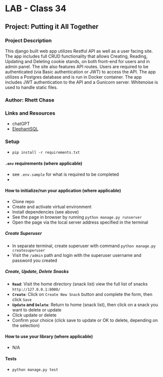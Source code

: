 # LAB - Class 34

## Project: Putting it All Together

### Project Description

This django built web app utilizes Restful API as well as a user facing site. The app includes full CRUD functionality that allows Creating, Reading, Updating and Deleting cookie stands, on both front-end for users and in admin panel. The site also features API routes. Users are required to be authenticated (via Basic authentication or JWT) to access the API. The app utilizes a Postgres database and is run in Docker container. The app includes JWT authentication to the API and a Gunicorn server. Whitenoise is used to handle static files.

### Author: Rhett Chase

### Links and Resources

<!-- - [back-end server url](https://capital-finder-rhett-chase.vercel.app/api) -->
<!-- - [front-end application](http://xyz.com/) (when applicable) -->
- chatGPT
- [ElephantSQL](https://api.elephantsql.com/)

### Setup

- `pip install -r requirements.txt`

#### `.env` requirements (where applicable)

<!-- i.e.
- `PORT` - Port Number
- `DATABASE_URL` - URL to the running Postgres instance/db -->
- see `.env.sample` for what is required to be completed
- 

#### How to initialize/run your application (where applicable)

- Clone repo
- Create and activate virtual environment
- Install dependencies (see above)
- See the page in browser by running `python manage.py runserver`
- Open the page via the local server address specified in the terminal

##### Create Superuser

- In separate terminal, create superuser with command `python manage.py createsuperuser`
- Visit the `/admin` path and login with the superuser username and password you created

##### Create, Update, Delete Snacks

- **`Read`**: Visit the home directory (snack list) view the full list of snacks `http://127.0.0.1:8000/`
- **`Create`**: Click on `Create New Snack` button and complete the form, then click `Save`
- **`Update` and `Delete`**: Return to home (snack list), then click on a snack you want to delete or update
- Click update or delete
- Confirm your choice (click save to update or OK to delete, depending on the selection)

#### How to use your library (where applicable)

- N/A

#### Tests

- `python manage.py test`

